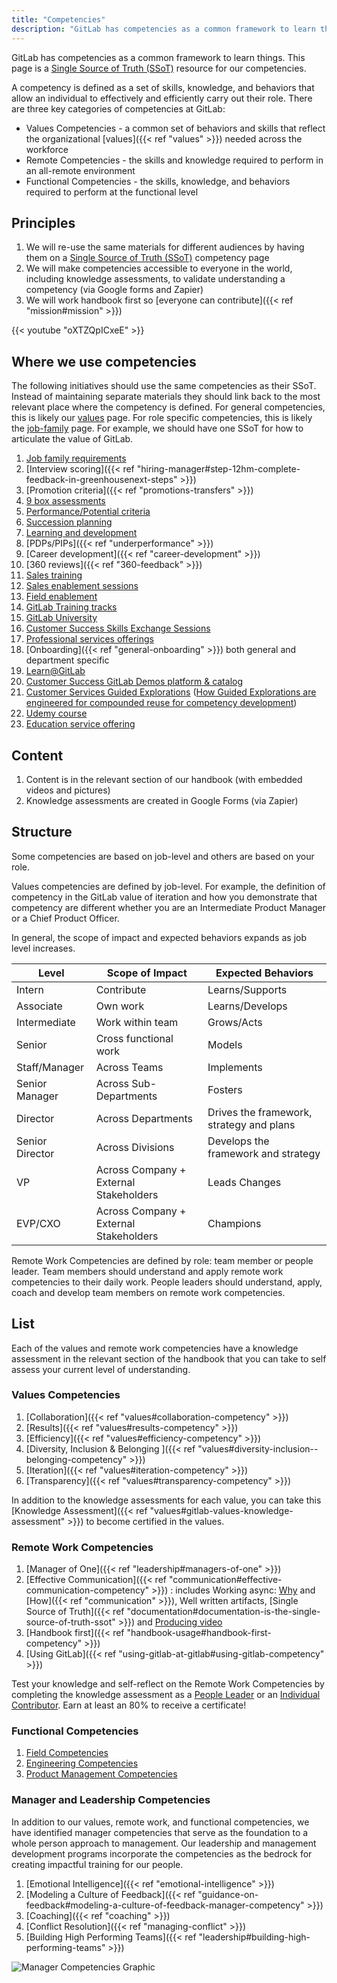 ```yaml
---
title: "Competencies"
description: "GitLab has competencies as a common framework to learn things. This page is a Single Source of Truth (SSoT) resource for our competencies."
---
```


GitLab has competencies as a common framework to learn things. This page is a [Single Source of Truth (SSoT)](https://docs.gitlab.com/ee/development/documentation/styleguide/#why-a-single-source-of-truth) resource for our competencies.

A competency is defined as a set of skills, knowledge, and behaviors that allow an individual to effectively and efficiently carry out their role. There are three key categories of competencies at GitLab:

- Values Competencies - a common set of behaviors and skills that reflect the organizational [values]({{< ref "values" >}}) needed across the workforce
- Remote Competencies - the skills and knowledge required to perform in an all-remote environment
- Functional Competencies - the skills, knowledge, and behaviors required to perform at the functional level

## Principles

1. We will re-use the same materials for different audiences by having them on a [Single Source of Truth (SSoT)](https://docs.gitlab.com/ee/development/documentation/styleguide/#why-a-single-source-of-truth) competency page
1. We will make competencies accessible to everyone in the world, including knowledge assessments, to validate understanding a competency (via Google forms and Zapier)
1. We will work handbook first so [everyone can contribute]({{< ref "mission#mission" >}})

{{< youtube "oXTZQpICxeE" >}}

## Where we use competencies

The following initiatives should use the same competencies as their SSoT.
Instead of maintaining separate materials they should link back to the most relevant place where the competency is defined. For general competencies, this is likely our [values](/handbook/values/) page. For role specific competencies, this is likely the [job-family](/handbook/hiring/job-families/#format) page.
For example, we should have one SSoT for how to articulate the value of GitLab.

1. [Job family requirements](/handbook/hiring/job-families#format)
1. [Interview scoring]({{< ref "hiring-manager#step-12hm-complete-feedback-in-greenhousenext-steps" >}})
1. [Promotion criteria]({{< ref "promotions-transfers" >}})
1. [9 box assessments](https://www.predictivesuccess.com/blog/9-box/)
1. [Performance/Potential criteria](/handbook/people-group/talent-assessment#the-performancegrowth-potential-matrix)
1. [Succession planning](/handbook/people-group/talent-assessment#succession-planning)
1. [Learning and development](/handbook/people-group/learning-and-development)
1. [PDPs/PIPs]({{< ref "underperformance" >}})
1. [Career development]({{< ref "career-development" >}})
1. [360 reviews]({{< ref "360-feedback" >}})
1. [Sales training](/handbook/sales/training/)
1. [Sales enablement sessions](/handbook/sales/training/sales-enablement-sessions/)
1. [Field enablement](/handbook/sales/field-operations/field-enablement/)
1. [GitLab Training tracks](https://about.gitlab.com/learn/)
1. [GitLab University](https://docs.gitlab.com/ee/university/)
1. [Customer Success Skills Exchange Sessions](/handbook/sales/training/customer-success-skills-exchange/)
1. [Professional services offerings](/handbook/customer-success/professional-services-engineering/framework/#service-offering-framework/)
1. [Onboarding]({{< ref "general-onboarding" >}}) both general and department specific
1. [Learn@GitLab](https://about.gitlab.com/learn/)
1. [Customer Success GitLab Demos platform & catalog](https://gitlabdemo.com/)
1. [Customer Services Guided Explorations](https://gitlab.com/guided-explorations) ([How Guided Explorations are engineered for compounded reuse for competency development](https://gitlab.com/guided-explorations/guided-exploration-concept/-/blob/master/README.md))
1. [Udemy course](https://www.udemy.com/gitlab-for-beginners/)
1. [Education service offering](https://about.gitlab.com/services/education/)

## Content

1. Content is in the relevant section of our handbook (with embedded videos and pictures)
1. Knowledge assessments are created in Google Forms (via Zapier)

## Structure

Some competencies are based on job-level and others are based on your role.

Values competencies are defined by job-level. For example, the definition of competency in the GitLab value of iteration and how you demonstrate that competency are different whether you are an Intermediate Product Manager or a Chief Product Officer.

In general, the scope of impact and expected behaviors expands as job level increases.

| Level | Scope of Impact | Expected Behaviors |
|-----------------|----------------------------------------|------------------------------------------|
| Intern | Contribute | Learns/Supports |
| Associate | Own work | Learns/Develops |
| Intermediate | Work within team | Grows/Acts |
| Senior | Cross functional work | Models |
| Staff/Manager | Across Teams | Implements |
| Senior Manager | Across Sub-Departments | Fosters |
| Director | Across Departments | Drives the framework, strategy and plans |
| Senior Director | Across Divisions | Develops the framework and strategy |
| VP | Across Company + External Stakeholders | Leads Changes |
| EVP/CXO | Across Company + External Stakeholders | Champions  |

Remote Work Competencies are defined by role: team member or people leader. Team members should understand and apply remote work competencies to their daily work. People leaders should understand, apply, coach and develop team members on remote work competencies.

## List

Each of the values and remote work competencies have a knowledge assessment in the relevant section of the handbook that you can take to self assess your current level of understanding.

### Values Competencies

1. [Collaboration]({{< ref "values#collaboration-competency" >}})
1. [Results]({{< ref "values#results-competency" >}})
1. [Efficiency]({{< ref "values#efficiency-competency" >}})
1. [Diversity, Inclusion & Belonging ]({{< ref "values#diversity-inclusion--belonging-competency" >}})
1. [Iteration]({{< ref "values#iteration-competency" >}})
1. [Transparency]({{< ref "values#transparency-competency" >}})

In addition to the knowledge assessments for each value, you can take this [Knowledge Assessment]({{< ref "values#gitlab-values-knowledge-assessment" >}}) to become certified in the values.

### Remote Work Competencies

1. [Manager of One]({{< ref "leadership#managers-of-one" >}})
1. [Effective Communication]({{< ref "communication#effective-communication-competency" >}}) : includes Working async: [Why](/handbook/company/culture/all-remote/asynchronous/) and [How]({{< ref "communication" >}}), Well written artifacts, [Single Source of Truth]({{< ref "documentation#documentation-is-the-single-source-of-truth-ssot" >}}) and [Producing video](/handbook/marketing/marketing-operations/youtube/)
1. [Handbook first]({{< ref "handbook-usage#handbook-first-competency" >}})
1. [Using GitLab]({{< ref "using-gitlab-at-gitlab#using-gitlab-competency" >}})

Test your knowledge and self-reflect on the Remote Work Competencies by completing the knowledge assessment as a [People Leader](https://docs.google.com/forms/d/e/1FAIpQLSemWK_Ki0aAMepKAQnaN-uMr1JBlkCs3O80sBli4PaTl2uoDA/viewform) or an [Individual Contributor](https://docs.google.com/forms/d/e/1FAIpQLScN70eoAjJ0tuj_iSgFRkyRbeNLrO9Yz52897619IkwoNW-cw/viewform). Earn at least an 80% to receive a certificate!

### Functional Competencies

1. [Field Competencies](/handbook/sales/training/field-functional-competencies/)
1. [Engineering Competencies](/handbook/engineering/careers/matrix/)
1. [Product Management Competencies](/handbook/product/product-manager-role/product-CDF-competencies/)

### Manager and Leadership Competencies

In addition to our values, remote work, and functional competencies, we have identified manager competencies that serve as the foundation to a whole person approach to management. Our leadership and management development programs incorporate the competencies as the bedrock for creating impactful training for our people.

1. [Emotional Intelligence]({{< ref "emotional-intelligence" >}})
1. [Modeling a Culture of Feedback]({{< ref "guidance-on-feedback#modeling-a-culture-of-feedback-manager-competency" >}})
1. [Coaching]({{< ref "coaching" >}})
1. [Conflict Resolution]({{< ref "managing-conflict" >}})
1. [Building High Performing Teams]({{< ref "leadership#building-high-performing-teams" >}})

![Manager Competencies Graphic](/images/competencies-graphic.png)
